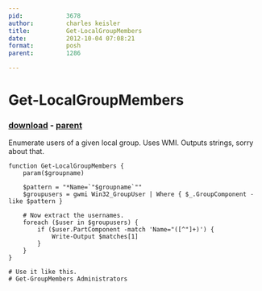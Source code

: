 ```yaml
---
pid:            3678
author:         charles keisler
title:          Get-LocalGroupMembers
date:           2012-10-04 07:08:21
format:         posh
parent:         1286

---
```


# Get-LocalGroupMembers

### [download](//scripts/3678.ps1) - [parent](//scripts/1286.md)

Enumerate users of a given local group. Uses WMI. Outputs strings, sorry about that.

```posh
function Get-LocalGroupMembers {
	param($groupname)

	$pattern = "*Name=`"$groupname`""
	$groupusers = gwmi Win32_GroupUser | Where { $_.GroupComponent -like $pattern }

	# Now extract the usernames.
	foreach ($user in $groupusers) {
		if ($user.PartComponent -match 'Name="([^"]+)') {
			Write-Output $matches[1]
		}
	}
}

# Use it like this.
# Get-GroupMembers Administrators
```

